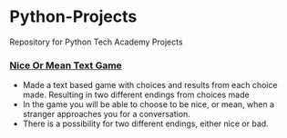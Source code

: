 # Python-Projects
Repository for Python Tech Academy Projects
### [Nice Or Mean Text Game](https://github.com/Kelinz74/Python-Projects/blob/main/NiceOrMeanGame.py)
- Made a text based game with choices and results from each choice made.  Resulting in two different endings from choices made
- In the game you will be able to choose to be nice, or mean, when a stranger approaches you for a conversation.
- There is a possibility for two different endings, either nice or bad.
